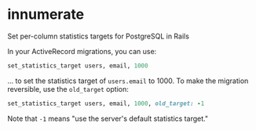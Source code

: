 # innumerate
Set per-column statistics targets for PostgreSQL in Rails

In your ActiveRecord migrations, you can use:
```ruby
set_statistics_target users, email, 1000
```
... to set the statistics target of `users.email` to 1000. To make the
migration reversible, use the `old_target` option:
```ruby
set_statistics_target users, email, 1000, old_target: -1
```
Note that `-1` means "use the server's default statistics target."
